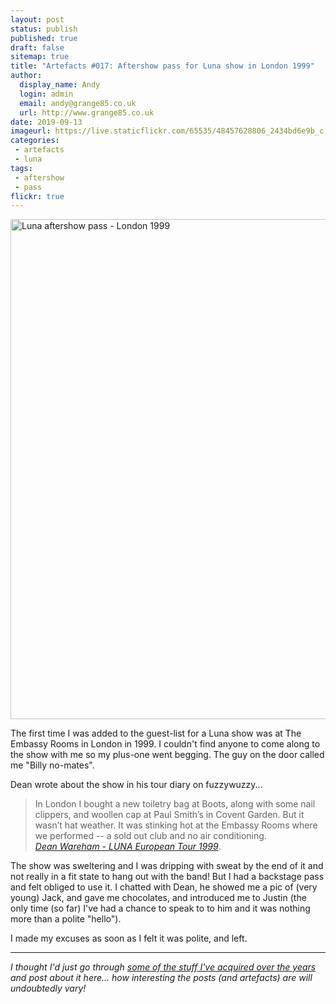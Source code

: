 ```yaml
---
layout: post
status: publish
published: true
draft: false
sitemap: true
title: "Artefacts #017: Aftershow pass for Luna show in London 1999"
author:
  display_name: Andy
  login: admin
  email: andy@grange85.co.uk
  url: http://www.grange85.co.uk
date: 2019-09-13
imageurl: https://live.staticflickr.com/65535/48457628806_2434bd6e9b_c.jpg
categories:
 - artefacts
 - luna
tags:
 - aftershow
 - pass
flickr: true
---
```

<a data-flickr-embed="true"  href="https://www.flickr.com/photos/grange85/48457628806/in/dateposted/" title="Luna aftershow pass - London 1999"><img src="https://live.staticflickr.com/65535/48457628806_2434bd6e9b_c.jpg" width="800" height="800" alt="Luna aftershow pass - London 1999"></a>

The first time I was added to the guest-list for a Luna show was at The Embassy Rooms in London in 1999. I couldn't find anyone to come along to the show with me so my plus-one went begging. The guy on the door called me "Billy no-mates".

Dean wrote about the show in his tour diary on fuzzywuzzy...
> In London I bought a new toiletry bag at Boots, along with some nail clippers, and woollen cap at Paul Smith’s in Covent Garden. But it wasn’t hat weather. It was stinking hot at the Embassy Rooms where we performed -- a sold out club and no air conditioning.  
> _[Dean Wareham - LUNA European Tour 1999](https://web.archive.org/web/20030212101928/http://www.fuzzywuzzy.com/lunadocs/luna/diaryentries/euro99sept4-oct7.html)_.

The show was sweltering and I was dripping with sweat by the end of it and not really in a fit state to hang out with the band! But I had a backstage pass and felt obliged to use it. I chatted with Dean, he showed me a pic of (very young) Jack, and gave me chocolates, and introduced me to Justin (the only time (so far) I've had a chance to speak to to him and it was nothing more than a polite "hello").

I made my excuses as soon as I felt it was polite, and left.

---

_I thought I'd just go through [some of the stuff I've acquired over the years](/category/artefacts/) and post about it here... how interesting the posts (and artefacts) are will undoubtedly vary!_
